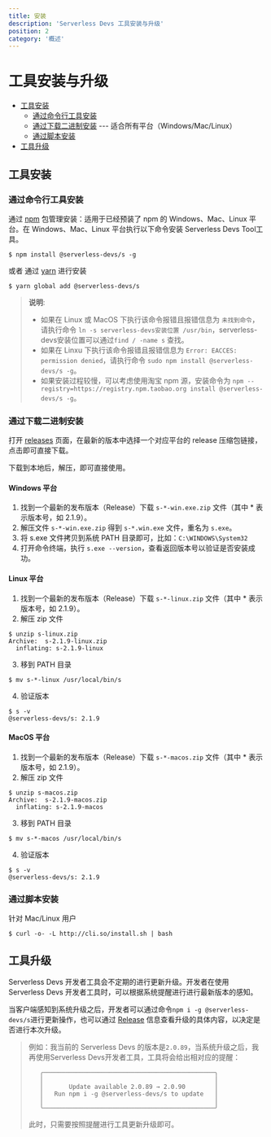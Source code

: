 ```yaml
---
title: 安装
description: 'Serverless Devs 工具安装与升级'
position: 2
category: '概述'
---
```


# 工具安装与升级

- [工具安装](#工具安装)
    - [通过命令行工具安装](#通过命令行工具安装)
    - [通过下载二进制安装](#通过下载二进制安装) --- 适合所有平台（Windows/Mac/Linux）
    - [通过脚本安装](#通过脚本安装)
- [工具升级](#工具升级)


## 工具安装
### 通过命令行工具安装

通过 [npm](https://www.npmjs.com/) 包管理安装：适用于已经预装了 npm 的 Windows、Mac、Linux 平台。在 Windows、Mac、Linux 平台执行以下命令安装 Serverless Devs Tool工具。

```shell script
$ npm install @serverless-devs/s -g
```
或者 通过 [yarn](https://yarnpkg.com/) 进行安装

```shell script
$ yarn global add @serverless-devs/s
```

> **说明**:   
> - 如果在 Linux 或 MacOS 下执行该命令报错且报错信息为 `未找到命令`，请执行命令 `ln -s serverless-devs安装位置 /usr/bin`，serverless-devs安装位置可以通过`find / -name s` 查找。   
> - 如果在 Linxu 下执行该命令报错且报错信息为 `Error: EACCES: permission denied`，请执行命令 `sudo npm install @serverless-devs/s -g`。   
> - 如果安装过程较慢，可以考虑使用淘宝 npm 源，安装命令为 `npm --registry=https://registry.npm.taobao.org install @serverless-devs/s -g`。

### 通过下载二进制安装
打开 [releases](https://github.com/Serverless-Devs/Serverless-Devs/releases) 页面，在最新的版本中选择一个对应平台的 release 压缩包链接，点击即可直接下载。

下载到本地后，解压，即可直接使用。

#### Windows 平台

1. 找到一个最新的发布版本（Release）下载 `s-*-win.exe.zip` 文件（其中 * 表示版本号，如 2.1.9）。
2. 解压文件 `s-*-win.exe.zip` 得到 `s-*.win.exe` 文件，重名为 `s.exe`。
3. 将 s.exe 文件拷贝到系统 PATH 目录即可，比如：`C:\WINDOWS\System32`
4. 打开命令终端，执行 `s.exe --version`，查看返回版本号以验证是否安装成功。


#### Linux 平台
1. 找到一个最新的发布版本（Release）下载 `s-*-linux.zip` 文件（其中 * 表示版本号，如 2.1.9）。
2.  解压 zip 文件
```
$ unzip s-linux.zip
Archive:  s-2.1.9-linux.zip
  inflating: s-2.1.9-linux
```
3. 移到 PATH 目录
```
$ mv s-*-linux /usr/local/bin/s
```

4.  验证版本
```
$ s -v
@serverless-devs/s: 2.1.9
```


#### MacOS 平台
1. 找到一个最新的发布版本（Release）下载 `s-*-macos.zip` 文件（其中 * 表示版本号，如 2.1.9）。
2. 解压 zip 文件
```
$ unzip s-macos.zip
Archive:  s-2.1.9-macos.zip
  inflating: s-2.1.9-macos
```

3. 移到 PATH 目录
```
$ mv s-*-macos /usr/local/bin/s
```

4. 验证版本
```
$ s -v
@serverless-devs/s: 2.1.9
```

### 通过脚本安装

针对 Mac/Linux 用户

```shell script
$ curl -o- -L http://cli.so/install.sh | bash
```

## 工具升级

Serverless Devs 开发者工具会不定期的进行更新升级。开发者在使用 Serverless Devs 开发者工具时，可以根据系统提醒进行进行最新版本的感知。

当客户端感知到系统升级之后，开发者可以通过命令`npm i -g @serverless-devs/s`进行更新操作，也可以通过 [Release](https://github.com/Serverless-Devs/Serverless-Devs/releases) 信息查看升级的具体内容，以决定是否进行本次升级。

> 例如：我当前的 Serverless Devs 的版本是`2.0.89`，当系统升级之后，我再使用Serverless Devs开发者工具，工具将会给出相对应的提醒：    
> ```shell script 
>    ╭───────────────────────────────────────────────╮     
>    │                                               │     
>    │       Update available 2.0.89 → 2.0.90        │      
>    │   Run npm i -g @serverless-devs/s to update   │     
>    │                                               │    
>    ╰───────────────────────────────────────────────╯    
> ```   
> 此时，只需要按照提醒进行工具更新升级即可。    
